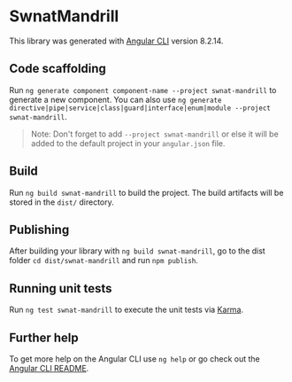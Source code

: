 # SwnatMandrill

This library was generated with [Angular CLI](https://github.com/angular/angular-cli) version 8.2.14.

## Code scaffolding

Run `ng generate component component-name --project swnat-mandrill` to generate a new component. You can also use `ng generate directive|pipe|service|class|guard|interface|enum|module --project swnat-mandrill`.
> Note: Don't forget to add `--project swnat-mandrill` or else it will be added to the default project in your `angular.json` file. 

## Build

Run `ng build swnat-mandrill` to build the project. The build artifacts will be stored in the `dist/` directory.

## Publishing

After building your library with `ng build swnat-mandrill`, go to the dist folder `cd dist/swnat-mandrill` and run `npm publish`.

## Running unit tests

Run `ng test swnat-mandrill` to execute the unit tests via [Karma](https://karma-runner.github.io).

## Further help

To get more help on the Angular CLI use `ng help` or go check out the [Angular CLI README](https://github.com/angular/angular-cli/blob/master/README.md).

